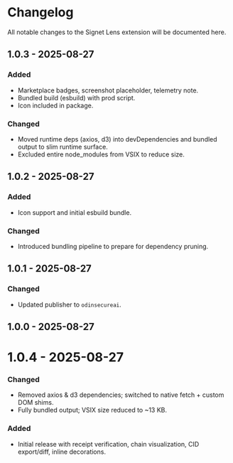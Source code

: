 # Changelog

All notable changes to the Signet Lens extension will be documented here.

## 1.0.3 - 2025-08-27
### Added
- Marketplace badges, screenshot placeholder, telemetry note.
- Bundled build (esbuild) with prod script.
- Icon included in package.

### Changed
- Moved runtime deps (axios, d3) into devDependencies and bundled output to slim runtime surface.
- Excluded entire node_modules from VSIX to reduce size.

## 1.0.2 - 2025-08-27
### Added
- Icon support and initial esbuild bundle.

### Changed
- Introduced bundling pipeline to prepare for dependency pruning.

## 1.0.1 - 2025-08-27
### Changed
- Updated publisher to `odinsecureai`.

## 1.0.0 - 2025-08-27
# 1.0.4 - 2025-08-27
### Changed
- Removed axios & d3 dependencies; switched to native fetch + custom DOM shims.
- Fully bundled output; VSIX size reduced to ~13 KB.

### Added
- Initial release with receipt verification, chain visualization, CID export/diff, inline decorations.
